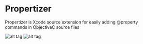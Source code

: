 # Propertizer
Propertizer is Xcode source extension for easily adding @property commands in ObjectiveC source files

![alt tag](https://cloud.githubusercontent.com/assets/2537227/19682256/10d0c48e-9aad-11e6-9ece-c026bed9839e.png)
![alt tag](https://cloud.githubusercontent.com/assets/2537227/19682257/10d14b34-9aad-11e6-8a3c-2c6a17c7775a.png)
